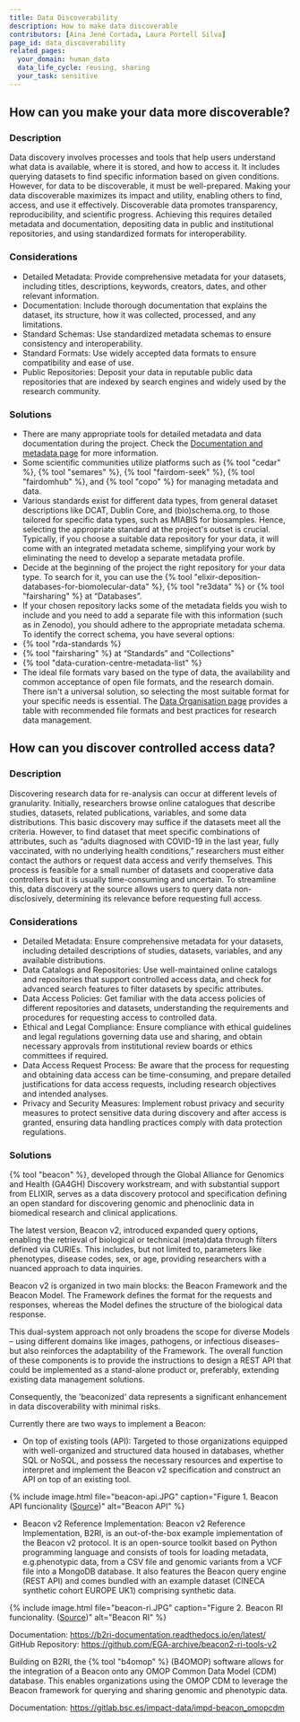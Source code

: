 ```yaml
---
title: Data Discoverability
description: How to make data discoverable
contributors: [Aina Jené Cortada, Laura Portell Silva]
page_id: data_discoverability
related_pages: 
  your_domain: human_data
  data_life_cycle: reusing, sharing
  your_task: sensitive
---
```


## How can you make your data more discoverable?
 
### Description

Data discovery involves processes and tools that help users understand what data is available, where it is stored, and how to access it. It includes querying datasets to find specific information based on given conditions. However, for data to be discoverable, it must be well-prepared. Making your data discoverable maximizes its impact and utility, enabling others to find, access, and use it effectively. Discoverable data promotes transparency, reproducibility, and scientific progress. Achieving this requires detailed metadata and documentation, depositing data in public and institutional repositories, and using standardized formats for interoperability.

### Considerations

* Detailed Metadata: Provide comprehensive metadata for your datasets, including titles, descriptions, keywords, creators, dates, and other relevant information.
* Documentation: Include thorough documentation that explains the dataset, its structure, how it was collected, processed, and any limitations.
* Standard Schemas: Use standardized metadata schemas to ensure consistency and interoperability.
* Standard Formats: Use widely accepted data formats to ensure compatibility and ease of use.
* Public Repositories: Deposit your data in reputable public data repositories that are indexed by search engines and widely used by the research community.

### Solutions

* There are many appropriate tools for detailed metadata and data documentation during the project. Check the [Documentation and metadata page](metadata_management) for more information.
* Some scientific communities utilize platforms such as {% tool "cedar" %}, {% tool "semares" %}, {% tool "fairdom-seek" %}, {% tool "fairdomhub" %}, and {% tool "copo" %} for managing metadata and data.
* Various standards exist for different data types, from general dataset descriptions like DCAT, Dublin Core, and (bio)schema.org, to those tailored for specific data types, such as MIABIS for biosamples. Hence, selecting the appropriate standard at the project's outset is crucial. Typically, if you choose a suitable data repository for your data, it will come with an integrated metadata scheme, simplifying your work by eliminating the need to develop a separate metadata profile.
 * Decide at the beginning of the project the right repository for your data type. To search for it, you can use the {% tool "elixir-deposition-databases-for-biomolecular-data" %}, {% tool "re3data" %} or {% tool "fairsharing" %} at “Databases”.
 * If your chosen repository lacks some of the metadata fields you wish to include and you need to add a separate file with this information (such as in Zenodo), you should adhere to the appropriate metadata schema. To identify the correct schema, you have several options:
  * {% tool "rda-standards %}
  * {% tool "fairsharing" %} at “Standards” and “Collections”
  * {% tool "data-curation-centre-metadata-list" %}
* The ideal file formats vary based on the type of data, the availability and common acceptance of open file formats, and the research domain. There isn't a universal solution, so selecting the most suitable format for your specific needs is essential. The [Data Organisation page](data_organisation) provides a table with recommended file formats and best practices for research data management.

## How can you discover controlled access data?
 
### Description

Discovering research data for re-analysis can occur at different levels of granularity. Initially, researchers browse online catalogues that describe studies, datasets, related publications, variables, and some data distributions. This basic discovery may suffice if the datasets meet all the criteria. However, to find dataset that meet specific combinations of attributes, such as “adults diagnosed with COVID-19 in the last year, fully vaccinated, with no underlying health conditions,” researchers must either contact the authors or request data access and verify themselves. This process is feasible for a small number of datasets and cooperative data controllers but it is usually time-consuming and uncertain. To streamline this, data discovery at the source allows users to query data non-disclosively, determining its relevance before requesting full access.

### Considerations

* Detailed Metadata: Ensure comprehensive metadata for your datasets, including detailed descriptions of studies, datasets, variables, and any available distributions.
* Data Catalogs and Repositories: Use well-maintained online catalogs and repositories that support controlled access data, and check for advanced search features to filter datasets by specific attributes.
* Data Access Policies: Get familiar with the data access policies of different repositories and datasets, understanding the requirements and procedures for requesting access to controlled data.
* Ethical and Legal Compliance: Ensure compliance with ethical guidelines and legal regulations governing data use and sharing, and obtain necessary approvals from institutional review boards or ethics committees if required.
* Data Access Request Process: Be aware that the process for requesting and obtaining data access can be time-consuming, and prepare detailed justifications for data access requests, including research objectives and intended analyses.
* Privacy and Security Measures: Implement robust privacy and security measures to protect sensitive data during discovery and after access is granted, ensuring data handling practices comply with data protection regulations.

### Solutions

{% tool "beacon" %}, developed through the Global Alliance for Genomics and Health (GA4GH) Discovery workstream, and with substantial support from ELIXIR, serves as a data discovery protocol and specification defining an open standard for discovering genomic and phenoclinic data in biomedical research and clinical applications.

The latest version, Beacon v2, introduced expanded query options, enabling the retrieval of biological or technical (meta)data through filters defined via CURIEs. This includes, but not limited to, parameters like phenotypes, disease codes, sex, or age, providing researchers with a nuanced approach to data inquiries.

Beacon v2 is organized in two main blocks: the Beacon Framework and the Beacon Model. 
The Framework defines the format for the requests and responses, whereas the Model defines the structure of the biological data response.

This dual-system approach not only broadens the scope for diverse Models – using different domains like images, pathogens, or infectious diseases– but also reinforces the adaptability of the Framework. The overall function of these components is to provide the instructions to design a REST API that could be implemented as a stand-alone product or, preferably, extending existing data management solutions. 

Consequently, the 'beaconized' data represents a significant enhancement in data discoverability with minimal risks. 

Currently there are two ways to implement a Beacon:

* On top of existing tools (API): Targeted to those organizations equipped with well-organized and structured data housed in databases, whether SQL or NoSQL, and possess the necessary resources and expertise to interpret and implement the Beacon v2 specification and construct an API on top of an existing tool.

{% include image.html file="beacon-api.JPG" caption="Figure 1. Beacon API funcionality ([Source](https://docs.genomebeacons.org/implementations-options/))" alt="Beacon API" %}

* Beacon v2 Reference Implementation: Beacon v2 Reference Implementation, B2RI, is an out-of-the-box example implementation of the Beacon v2 protocol. It is an open-source toolkit based on Python programming language and consists of tools for loading metadata, e.g.phenotypic data, from a CSV file and genomic variants from a VCF file into a MongoDB database. It also features the Beacon query engine (REST API) and comes bundled with an example dataset (CINECA synthetic cohort EUROPE UK1) comprising synthetic data.

{% include image.html file="beacon-ri.JPG" caption="Figure 2. Beacon RI funcionality. ([Source](https://docs.genomebeacons.org/implementations-options/))" alt="Beacon RI" %}

Documentation: https://b2ri-documentation.readthedocs.io/en/latest/ 
GitHub Repository: https://github.com/EGA-archive/beacon2-ri-tools-v2 

Building on B2RI, the {% tool "b4omop" %} (B4OMOP) software allows for the integration of a Beacon onto any OMOP Common Data Model (CDM) database. This enables organizations using the OMOP CDM to leverage the Beacon framework for querying and sharing genomic and phenotypic data.

Documentation: https://gitlab.bsc.es/impact-data/impd-beacon_omopcdm
